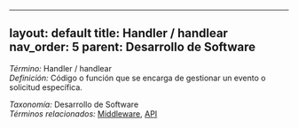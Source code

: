 
---
layout: default
title: Handler / handlear
nav_order: 5
parent: Desarrollo de Software
---

*Término:* Handler / handlear  
*Definición:* Código o función que se encarga de gestionar un evento o solicitud específica.

*Taxonomía:* Desarrollo de Software  
*Términos relacionados:* [Middleware](https://maleniski.github.io/diccionario-angl-tec-mx/docs/alfabeticamente/M/middleware/), [API](https://maleniski.github.io/diccionario-angl-tec-mx/docs/alfabeticamente/A/api/)
